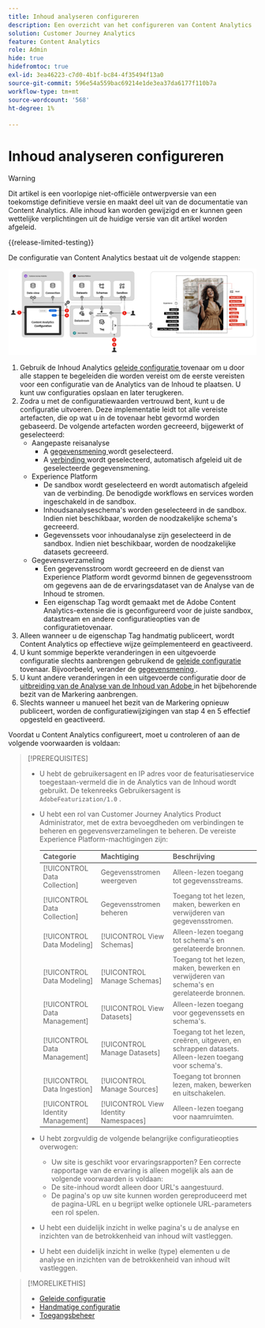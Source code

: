 ```yaml
---
title: Inhoud analyseren configureren
description: Een overzicht van het configureren van Content Analytics
solution: Customer Journey Analytics
feature: Content Analytics
role: Admin
hide: true
hidefromtoc: true
exl-id: 3ea46223-c7d0-4b1f-bc84-4f35494f13a0
source-git-commit: 596e54a559bac69214e1de3ea37da6177f110b7a
workflow-type: tm+mt
source-wordcount: '568'
ht-degree: 1%

---
```


# Inhoud analyseren configureren

>[!WARNING]
>
>Dit artikel is een voorlopige niet-officiële ontwerpversie van een toekomstige definitieve versie en maakt deel uit van de documentatie van Content Analytics. Alle inhoud kan worden gewijzigd en er kunnen geen wettelijke verplichtingen uit de huidige versie van dit artikel worden afgeleid.
>

{{release-limited-testing}}

De configuratie van Content Analytics bestaat uit de volgende stappen:

![ Configuratie van Inhoud Analytics ](../assets/aca-configuration.svg)

1. Gebruik de Inhoud Analytics [ geleide configuratie ](guided.md) tovenaar om u door alle stappen te begeleiden die worden vereist om de eerste vereisten voor een configuratie van de Analytics van de Inhoud te plaatsen. U kunt uw configuraties opslaan en later terugkeren.
1. Zodra u met de configuratiewaarden vertrouwd bent, kunt u de configuratie uitvoeren. Deze implementatie leidt tot alle vereiste artefacten, die op wat u in de tovenaar hebt gevormd worden gebaseerd. De volgende artefacten worden gecreeerd, bijgewerkt of geselecteerd:
   * Aangepaste reisanalyse
      * A [ gegevensmening ](/help/data-views/data-views.md) wordt geselecteerd.
      * A [ verbinding ](/help/connections/overview.md) wordt geselecteerd, automatisch afgeleid uit de geselecteerde gegevensmening.
   * Experience Platform
      * De sandbox wordt geselecteerd en wordt automatisch afgeleid van de verbinding. De benodigde workflows en services worden ingeschakeld in de sandbox.
      * Inhoudsanalyseschema&#39;s worden geselecteerd in de sandbox. Indien niet beschikbaar, worden de noodzakelijke schema&#39;s gecreeerd.
      * Gegevenssets voor inhoudanalyse zijn geselecteerd in de sandbox. Indien niet beschikbaar, worden de noodzakelijke datasets gecreeerd.
   * Gegevensverzameling
      * Een gegevensstroom wordt gecreeerd en de dienst van Experience Platform wordt gevormd binnen de gegevensstroom om gegevens aan de de ervaringsdataset van de Analyse van de Inhoud te stromen.
      * Een eigenschap Tag wordt gemaakt met de Adobe Content Analytics-extensie die is geconfigureerd voor de juiste sandbox, datastream en andere configuratieopties van de configuratietovenaar.
1. Alleen wanneer u de eigenschap Tag handmatig publiceert, wordt Content Analytics op effectieve wijze geïmplementeerd en geactiveerd.
1. U kunt sommige beperkte veranderingen in een uitgevoerde configuratie slechts aanbrengen gebruikend de [ geleide configuratie](guided.md) tovenaar. Bijvoorbeeld, verander de [ gegevensmening ](/help/data-views/data-views.md).
1. U kunt andere veranderingen in een uitgevoerde configuratie door de [ uitbreiding van de Analyse van de Inhoud van Adobe ](https://experienceleague.adobe.com/en/docs/experience-platform/tags/extensions/client/content-analytics/overview) in het bijbehorende bezit van de Markering aanbrengen.
1. Slechts wanneer u manueel het bezit van de Markering opnieuw publiceert, worden de configuratiewijzigingen van stap 4 en 5 effectief opgesteld en geactiveerd.


Voordat u Content Analytics configureert, moet u controleren of aan de volgende voorwaarden is voldaan:


>[!PREREQUISITES]
>
>* U hebt de gebruikersagent en IP adres voor de featurisatieservice toegestaan-vermeld die in de Analytics van de Inhoud wordt gebruikt. De tekenreeks Gebruikersagent is `AdobeFeaturization/1.0` .
>* U hebt een rol van Customer Journey Analytics Product Administrator, met de extra bevoegdheden om verbindingen te beheren en gegevensverzamelingen te beheren. De vereiste Experience Platform-machtigingen zijn:
>  
>   | Categorie | Machtiging | Beschrijving |
>   |---|---|---|
>   | [!UICONTROL Data Collection] | Gegevensstromen weergeven | Alleen-lezen toegang tot gegevensstreams. |
>   | [!UICONTROL Data Collection] | Gegevensstromen beheren | Toegang tot het lezen, maken, bewerken en verwijderen van gegevensstromen. |
>   | [!UICONTROL Data Modeling] | [!UICONTROL View Schemas] | Alleen-lezen toegang tot schema&#39;s en gerelateerde bronnen. |
>   | [!UICONTROL Data Modeling] | [!UICONTROL Manage Schemas] | Toegang tot het lezen, maken, bewerken en verwijderen van schema&#39;s en gerelateerde bronnen. |
>   | [!UICONTROL Data Management] | [!UICONTROL View Datasets] | Alleen-lezen toegang voor gegevenssets en schema&#39;s. |
>   | [!UICONTROL Data Management] | [!UICONTROL Manage Datasets] | Toegang tot het lezen, creëren, uitgeven, en schrappen datasets. Alleen-lezen toegang voor schema&#39;s. |
>   | [!UICONTROL Data Ingestion] | [!UICONTROL Manage Sources] | Toegang tot bronnen lezen, maken, bewerken en uitschakelen. |
>   | [!UICONTROL Identity Management] | [!UICONTROL View Identity Namespaces] | Alleen-lezen toegang voor naamruimten. |
>
>* U hebt zorgvuldig de volgende belangrijke configuratieopties overwogen:
>
>   * Uw site is geschikt voor ervaringsrapporten? Een correcte rapportage van de ervaring is alleen mogelijk als aan de volgende voorwaarden is voldaan:
>   * De site-inhoud wordt alleen door URL&#39;s aangestuurd.
>   * De pagina&#39;s op uw site kunnen worden gereproduceerd met de pagina-URL en u begrijpt welke optionele URL-parameters een rol spelen.
>* U hebt een duidelijk inzicht in welke pagina&#39;s u de analyse en inzichten van de betrokkenheid van inhoud wilt vastleggen.
>* U hebt een duidelijk inzicht in welke (type) elementen u de analyse en inzichten van de betrokkenheid van inhoud wilt vastleggen.
>


>[!MORELIKETHIS]
>
>* [ Geleide configuratie ](guided.md)
>* [ Handmatige configuratie ](manual.md)
>* [ Toegangsbeheer ](/help/technotes/access-control.md)
>



